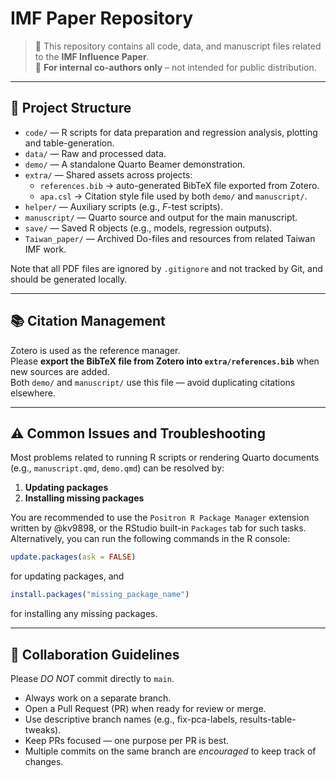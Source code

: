 # IMF Paper Repository

> 📁 This repository contains all code, data, and manuscript files related to the **IMF Influence Paper**.  
> 🛑 **For internal co-authors only** – not intended for public distribution.

---

## 📂 Project Structure

- `code/` — R scripts for data preparation and regression analysis, plotting and table-generation.
- `data/` — Raw and processed data.
- `demo/` — A standalone Quarto Beamer demonstration.
- `extra/` — Shared assets across projects:
  - `references.bib` → auto-generated BibTeX file exported from Zotero.
  - `apa.csl` → Citation style file used by both `demo/` and `manuscript/`.
- `helper/` — Auxiliary scripts (e.g., $F$-test scripts).
- `manuscript/` — Quarto source and output for the main manuscript.
- `save/` — Saved R objects (e.g., models, regression outputs).
- `Taiwan_paper/` — Archived Do-files and resources from related Taiwan IMF work.

Note that all PDF files are ignored by `.gitignore` and not tracked by Git, and should be generated locally.

---

## 📚 Citation Management

Zotero is used as the reference manager.  
Please **export the BibTeX file from Zotero into `extra/references.bib`** when new sources are added.  
Both `demo/` and `manuscript/` use this file — avoid duplicating citations elsewhere.

---

## ⚠️ Common Issues and Troubleshooting

Most problems related to running R scripts or rendering Quarto documents (e.g., `manuscript.qmd`, `demo.qmd`) can be resolved by:

1. **Updating packages**
2. **Installing missing packages**

You are recommended to use the `Positron R Package Manager` extension written by @kv9898, or the RStudio built-in `Packages` tab for such tasks. Alternatively, you can run the following commands in the R console:

```r
update.packages(ask = FALSE)
```

for updating packages, and

```r
install.packages("missing_package_name")
```

for installing any missing packages.

---

## 🔁 Collaboration Guidelines

Please *DO NOT* commit directly to `main`.

- Always work on a separate branch.
- Open a Pull Request (PR) when ready for review or merge.
- Use descriptive branch names (e.g., fix-pca-labels, results-table-tweaks).
- Keep PRs focused — one purpose per PR is best.
- Multiple commits on the same branch are *encouraged* to keep track of changes.
